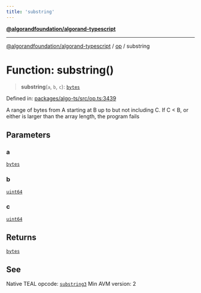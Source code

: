 ```yaml
---
title: 'substring'
---
```


[**@algorandfoundation/algorand-typescript**](../../README.md)

---

[@algorandfoundation/algorand-typescript](../../README.md) / [op](../README.md) / substring

# Function: substring()

> **substring**(`a`, `b`, `c`): [`bytes`](../../index/type-aliases/bytes.md)

Defined in: [packages/algo-ts/src/op.ts:3439](https://github.com/algorandfoundation/puya-ts/blob/main/packages/algo-ts/src/op.ts#L3439)

A range of bytes from A starting at B up to but not including C. If C < B, or either is larger than the array length, the program fails

## Parameters

### a

[`bytes`](../../index/type-aliases/bytes.md)

### b

[`uint64`](../../index/type-aliases/uint64.md)

### c

[`uint64`](../../index/type-aliases/uint64.md)

## Returns

[`bytes`](../../index/type-aliases/bytes.md)

## See

Native TEAL opcode: [`substring3`](https://developer.algorand.org/docs/get-details/dapps/avm/teal/opcodes/v10/#substring3)
Min AVM version: 2
